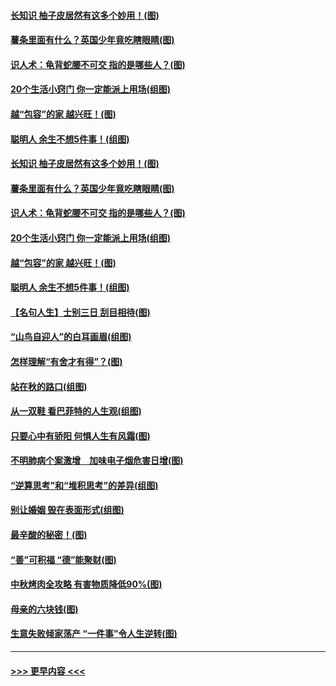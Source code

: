 #### [长知识 柚子皮居然有这多个妙用！(图)](../pages/p8/907425.md?t=09172300) 
#### [薯条里面有什么？英国少年竟吃瞎眼睛(图)](../pages/p8/907381.md?t=09172300) 
#### [识人术：龟背蛇腰不可交 指的是哪些人？(图)](../pages/p8/907503.md?t=09172300) 
#### [20个生活小窍门 你一定能派上用场(组图)](../pages/p8/907510.md?t=09172300) 
#### [越“包容”的家 越兴旺！(图)](../pages/p8/907328.md?t=09172300) 
#### [聪明人 余生不想5件事！(组图)](../pages/p8/907364.md?t=09172300) 
#### [长知识 柚子皮居然有这多个妙用！(图)](../pages/p8/907425.md?t=09172300) 
#### [薯条里面有什么？英国少年竟吃瞎眼睛(图)](../pages/p8/907381.md?t=09172300) 
#### [识人术：龟背蛇腰不可交 指的是哪些人？(图)](../pages/p8/907503.md?t=09172300) 
#### [20个生活小窍门 你一定能派上用场(组图)](../pages/p8/907510.md?t=09172300) 
#### [越“包容”的家 越兴旺！(图)](../pages/p8/907328.md?t=09172300) 
#### [聪明人 余生不想5件事！(组图)](../pages/p8/907364.md?t=09172300) 
#### [【名句人生】士别三日 刮目相待(图)](../pages/p8/906988.md?t=09172300) 
#### [“山鸟自迎人”的白耳画眉(组图)](../pages/p8/907332.md?t=09172300) 
#### [怎样理解“有舍才有得”？(图)](../pages/p8/906872.md?t=09172300) 
#### [站在秋的路口(组图)](../pages/p8/906914.md?t=09172300) 
#### [从一双鞋 看巴菲特的人生观(组图)](../pages/p8/907311.md?t=09172300) 
#### [只要心中有骄阳 何惧人生有风霜(图)](../pages/p8/907320.md?t=09172300) 
#### [不明肺病个案激增　加味电子烟危害日增(图)](../pages/p8/907307.md?t=09172300) 
#### [“逆算思考”和“堆积思考”的差异(组图)](../pages/p8/907229.md?t=09172300) 
#### [别让婚姻 毁在表面形式(组图)](../pages/p8/907118.md?t=09172300) 
#### [最辛酸的秘密！(图)](../pages/p8/906327.md?t=09172300) 
#### [“善”可积福 “德”能聚财(图)](../pages/p8/906906.md?t=09172300) 
#### [中秋烤肉全攻略 有害物质降低90%(图)](../pages/p8/907227.md?t=09172300) 
#### [母亲的六块钱(图)](../pages/p8/907107.md?t=09172300) 
#### [生意失败倾家荡产 “一件事”令人生逆转(图)](../pages/p8/907101.md?t=09172300) 

----
#### [ >>> 更早内容 <<< ](../indexes/p8-earlier.md)

